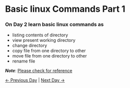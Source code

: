 # Basic linux Commands Part 1
### On Day 2 learn basic linux commands as
- listing contents of directory
- view present working directory
- change directory
- copy file from one directory to other
- move file from one directory to other
- rename file

***Note***: [Please check for reference](./basic_linux_commands.md)

[← Previous Day](../day-1/README.md) | [Next Day →](../day-3/README.md)
